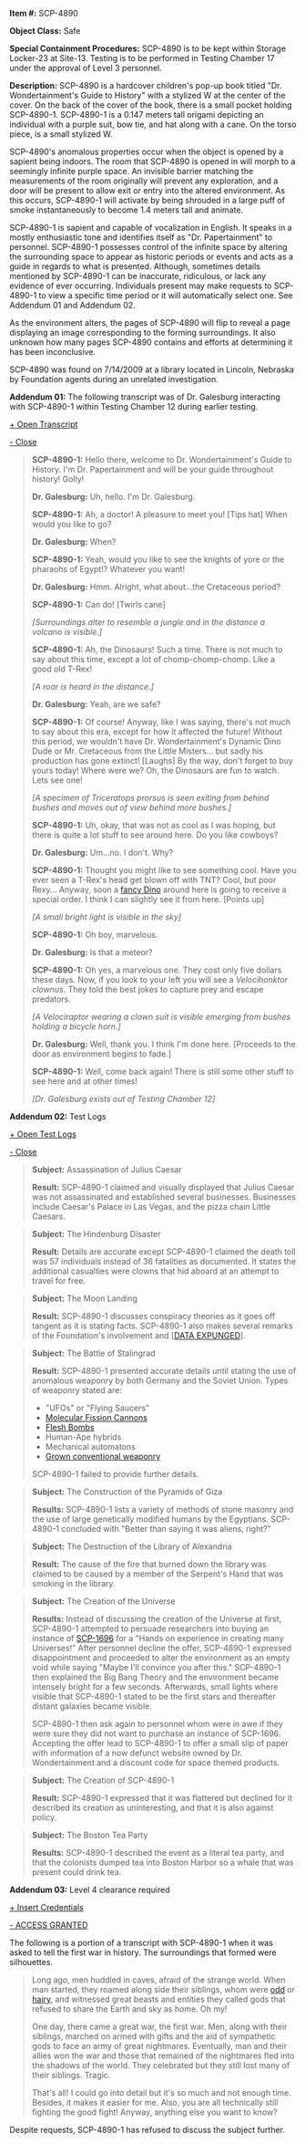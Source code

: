 **Item #:** SCP-4890

**Object Class:** Safe

**Special Containment Procedures:** SCP-4890 is to be kept within Storage Locker-23 at Site-13. Testing is to be performed in Testing Chamber 17 under the approval of Level 3 personnel.

**Description:** SCP-4890 is a hardcover children's pop-up book titled "Dr. Wondertainment's Guide to History" with a stylized W at the center of the cover. On the back of the cover of the book, there is a small pocket holding SCP-4890-1. SCP-4890-1 is a 0.147 meters tall origami depicting an individual with a purple suit, bow tie, and hat along with a cane. On the torso piece, is a small stylized W.

SCP-4890's anomalous properties occur when the object is opened by a sapient being indoors. The room that SCP-4890 is opened in will morph to a seemingly infinite purple space. An invisible barrier matching the measurements of the room originally will prevent any exploration, and a door will be present to allow exit or entry into the altered environment. As this occurs, SCP-4890-1 will activate by being shrouded in a large puff of smoke instantaneously to become 1.4 meters tall and animate.

SCP-4890-1 is sapient and capable of vocalization in English. It speaks in a mostly enthusiastic tone and identifies itself as "Dr. Papertainment" to personnel. SCP-4890-1 possesses control of the infinite space by altering the surrounding space to appear as historic periods or events and acts as a guide in regards to what is presented. Although, sometimes details mentioned by SCP-4890-1 can be inaccurate, ridiculous, or lack any evidence of ever occurring. Individuals present may make requests to SCP-4890-1 to view a specific time period or it will automatically select one. See Addendum 01 and Addendum 02.

As the environment alters, the pages of SCP-4890 will flip to reveal a page displaying an image corresponding to the forming surroundings. It also unknown how many pages SCP-4890 contains and efforts at determining it has been inconclusive.

SCP-4890 was found on 7/14/2009 at a library located in Lincoln, Nebraska by Foundation agents during an unrelated investigation.

**Addendum 01:** The following transcript was of Dr. Galesburg interacting with SCP-4890-1 within Testing Chamber 12 during earlier testing.

[+ Open Transcript](javascript:;)

[\- Close](javascript:;)

> **<Begin Log>**
> 
> **SCP-4890-1:** Hello there, welcome to Dr. Wondertainment's Guide to History. I'm Dr. Papertainment and will be your guide throughout history! Golly!
> 
> **Dr. Galesburg:** Uh, hello. I'm Dr. Galesburg.
> 
> **SCP-4890-1:** Ah, a doctor! A pleasure to meet you! \[Tips hat\] When would you like to go?
> 
> **Dr. Galesburg:** When?
> 
> **SCP-4890-1:** Yeah, would you like to see the knights of yore or the pharaohs of Egypt!? Whatever you want!
> 
> **Dr. Galesburg:** Hmm. Alright, what about…the Cretaceous period?
> 
> **SCP-4890-1:** Can do! \[Twirls cane\]
> 
> _\[Surroundings alter to resemble a jungle and in the distance a volcano is visible.\]_
> 
> **SCP-4890-1:** Ah, the Dinosaurs! Such a time. There is not much to say about this time, except a lot of chomp-chomp-chomp. Like a good old T-Rex!
> 
> _\[A roar is heard in the distance.\]_
> 
> **Dr. Galesburg:** Yeah, are we safe?
> 
> **SCP-4890-1:** Of course! Anyway, like I was saying, there's not much to say about this era, except for how it affected the future! Without this period, we wouldn't have Dr. Wondertainment's Dynamic Dino Dude or Mr. Cretaceous from the Little Misters… but sadly his production has gone extinct! \[Laughs\] By the way, don't forget to buy yours today! Where were we? Oh, the Dinosaurs are fun to watch. Lets see one!
> 
> _\[A specimen of Triceratops prorsus is seen exiting from behind bushes and moves out of view behind more bushes.\]_
> 
> **SCP-4890-1:** Uh, okay, that was not as cool as I was hoping, but there is quite a lot stuff to see around here. Do you like cowboys?
> 
> **Dr. Galesburg:** Um…no. I don't. Why?
> 
> **SCP-4890-1:** Thought you might like to see something cool. Have you ever seen a T-Rex's head get blown off with TNT? Cool, but poor Rexy… Anyway, soon a [fancy Dino](http://www.scp-wiki.net/a-fancy-dinosaur) around here is going to receive a special order. I think I can slightly see it from here. \[Points up\]
> 
> _\[A small bright light is visible in the sky\]_
> 
> **SCP-4890-1:** Oh boy, marvelous.
> 
> **Dr. Galesburg:** Is that a meteor?
> 
> **SCP-4890-1:** Oh yes, a marvelous one. They cost only five dollars these days. Now, if you look to your left you will see a _Velocihonktor clownus_. They told the best jokes to capture prey and escape predators.
> 
> _\[A Velociraptor wearing a clown suit is visible emerging from bushes holding a bicycle horn.\]_
> 
> **Dr. Galesburg:** Well, thank you. I think I'm done here. \[Proceeds to the door as environment begins to fade.\]
> 
> **SCP-4890-1:** Well, come back again! There is still some other stuff to see here and at other times! 
> 
> _\[Dr. Galesburg exists out of Testing Chamber 12\]_
> 
> **<End Log>**

**Addendum 02:** Test Logs

[+ Open Test Logs](javascript:;)

[\- Close](javascript:;)

> **Subject:** Assassination of Julius Caesar
> 
> **Result:** SCP-4890-1 claimed and visually displayed that Julius Caesar was not assassinated and established several businesses. Businesses include Caesar's Palace in Las Vegas, and the pizza chain Little Caesars.

> **Subject:** The Hindenburg Disaster
> 
> **Result:** Details are accurate except SCP-4890-1 claimed the death toll was 57 individuals instead of 36 fatalities as documented. It states the additional casualties were clowns that hid aboard at an attempt to travel for free.

> **Subject:** The Moon Landing
> 
> **Result:** SCP-4890-1 discusses conspiracy theories as it goes off tangent as it is stating facts. SCP-4890-1 also makes several remarks of the Foundation's involvement and \[[DATA EXPUNGED](http://www.scp-wiki.net/project-heimdall)\].

> **Subject:** The Battle of Stalingrad
> 
> **Result:** SCP-4890-1 presented accurate details until stating the use of anomalous weaponry by both Germany and the Soviet Union. Types of weaponry stated are:
> 
> *   "UFOs" or "Flying Saucers"
> *   [Molecular Fission Cannons](http://www.scp-wiki.net/scp-044)
> *   [Flesh Bombs](http://www.scp-wiki.net/scp-610)
> *   Human-Ape hybrids
> *   Mechanical automatons
> *   [Grown conventional weaponry](http://www.scp-wiki.net/scp-127)
> 
> SCP-4890-1 failed to provide further details.

> **Subject:** The Construction of the Pyramids of Giza
> 
> **Results:** SCP-4890-1 lists a variety of methods of stone masonry and the use of large genetically modified humans by the Egyptians. SCP-4890-1 concluded with "Better than saying it was aliens, right?"

> **Subject:** The Destruction of the Library of Alexandria
> 
> **Result:** The cause of the fire that burned down the library was claimed to be caused by a member of the Serpent's Hand that was smoking in the library.

> **Subject:** The Creation of the Universe
> 
> **Results:** Instead of discussing the creation of the Universe at first, SCP-4890-1 attempted to persuade researchers into buying an instance of [SCP-1696](http://www.scp-wiki.net/scp-1696) for a "Hands on experience in creating many Universes!" After personnel decline the offer, SCP-4890-1 expressed disappointment and proceeded to alter the environment as an empty void while saying "Maybe I'll convince you after this." SCP-4890-1 then explained the Big Bang Theory and the environment became intensely bright for a few seconds. Afterwards, small lights where visible that SCP-4890-1 stated to be the first stars and thereafter distant galaxies became visible.
> 
> SCP-4890-1 then ask again to personnel whom were in awe if they were sure they did not want to purchase an instance of SCP-1696. Accepting the offer lead to SCP-4890-1 to offer a small slip of paper with information of a now defunct website owned by Dr. Wondertainment and a discount code for space themed products.

> **Subject:** The Creation of SCP-4890-1
> 
> **Result:** SCP-4890-1 expressed that it was flattered but declined for it described its creation as uninteresting, and that it is also against policy.

> **Subject:** The Boston Tea Party
> 
> **Results:** SCP-4890-1 described the event as a literal tea party, and that the colonists dumped tea into Boston Harbor so a whale that was present could drink tea.

**Addendum 03:** Level 4 clearance required

[+ Insert Credentials](javascript:;)

[\- ACCESS GRANTED](javascript:;)

The following is a portion of a transcript with SCP-4890-1 when it was asked to tell the first war in history. The surroundings that formed were silhouettes.

> Long ago, men huddled in caves, afraid of the strange world. When man started, they roamed along side their siblings, whom were [odd](http://www.scp-wiki.net/scp-1788) or [hairy](http://www.scp-wiki.net/scp-1000), and witnessed great beasts and entities they called gods that refused to share the Earth and sky as home. Oh my!
> 
> One day, there came a great war, the first war. Men, along with their siblings, marched on armed with gifts and the aid of sympathetic gods to face an army of great nightmares. Eventually, man and their allies won the war and those that remained of the nightmares fled into the shadows of the world. They celebrated but they still lost many of their siblings. Tragic.
> 
> That's all! I could go into detail but it's so much and not enough time. Besides, it makes it easier for me. Also, you are all technically still fighting the good fight! Anyway, anything else you want to know?

Despite requests, SCP-4890-1 has refused to discuss the subject further.